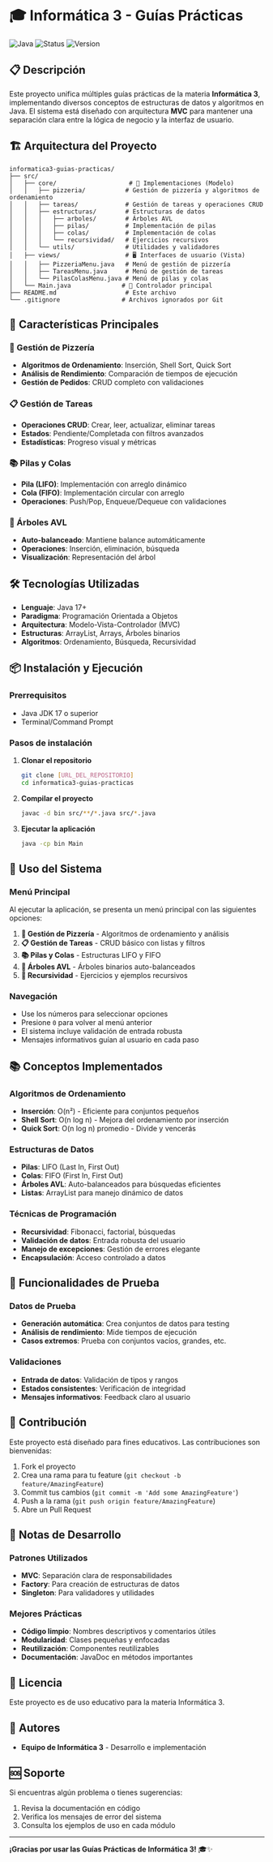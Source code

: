 # 🎓 Informática 3 - Guías Prácticas

![Java](https://img.shields.io/badge/Java-ED8B00?style=for-the-badge&logo=java&logoColor=white)
![Status](https://img.shields.io/badge/Status-Active-brightgreen?style=for-the-badge)
![Version](https://img.shields.io/badge/Version-1.0-blue?style=for-the-badge)

## 📋 Descripción

Este proyecto unifica múltiples guías prácticas de la materia **Informática 3**, implementando diversos conceptos de estructuras de datos y algoritmos en Java. El sistema está diseñado con arquitectura **MVC** para mantener una separación clara entre la lógica de negocio y la interfaz de usuario.

## 🏗️ Arquitectura del Proyecto

```
informatica3-guias-practicas/
├── src/
│   ├── core/                    # 🔧 Implementaciones (Modelo)
│   │   ├── pizzeria/           # Gestión de pizzería y algoritmos de ordenamiento
│   │   ├── tareas/             # Gestión de tareas y operaciones CRUD
│   │   ├── estructuras/        # Estructuras de datos
│   │   │   ├── arboles/        # Árboles AVL
│   │   │   ├── pilas/          # Implementación de pilas
│   │   │   ├── colas/          # Implementación de colas
│   │   │   └── recursividad/   # Ejercicios recursivos
│   │   └── utils/              # Utilidades y validadores
│   ├── views/                  # 🖥️ Interfaces de usuario (Vista)
│   │   ├── PizzeriaMenu.java   # Menú de gestión de pizzería
│   │   ├── TareasMenu.java     # Menú de gestión de tareas
│   │   └── PilasColasMenu.java # Menú de pilas y colas
│   └── Main.java              # 🎯 Controlador principal
├── README.md                   # Este archivo
└── .gitignore                 # Archivos ignorados por Git
```

## 🚀 Características Principales

### 🍕 Gestión de Pizzería
- **Algoritmos de Ordenamiento**: Inserción, Shell Sort, Quick Sort
- **Análisis de Rendimiento**: Comparación de tiempos de ejecución
- **Gestión de Pedidos**: CRUD completo con validaciones

### 📋 Gestión de Tareas
- **Operaciones CRUD**: Crear, leer, actualizar, eliminar tareas
- **Estados**: Pendiente/Completada con filtros avanzados
- **Estadísticas**: Progreso visual y métricas

### 📚 Pilas y Colas
- **Pila (LIFO)**: Implementación con arreglo dinámico
- **Cola (FIFO)**: Implementación circular con arreglo
- **Operaciones**: Push/Pop, Enqueue/Dequeue con validaciones

### 🌳 Árboles AVL
- **Auto-balanceado**: Mantiene balance automáticamente
- **Operaciones**: Inserción, eliminación, búsqueda
- **Visualización**: Representación del árbol

## 🛠️ Tecnologías Utilizadas

- **Lenguaje**: Java 17+
- **Paradigma**: Programación Orientada a Objetos
- **Arquitectura**: Modelo-Vista-Controlador (MVC)
- **Estructuras**: ArrayList, Arrays, Árboles binarios
- **Algoritmos**: Ordenamiento, Búsqueda, Recursividad

## 📦 Instalación y Ejecución

### Prerrequisitos
- Java JDK 17 o superior
- Terminal/Command Prompt

### Pasos de instalación

1. **Clonar el repositorio**
   ```bash
   git clone [URL_DEL_REPOSITORIO]
   cd informatica3-guias-practicas
   ```

2. **Compilar el proyecto**
   ```bash
   javac -d bin src/**/*.java src/*.java
   ```

3. **Ejecutar la aplicación**
   ```bash
   java -cp bin Main
   ```

## 🎯 Uso del Sistema

### Menú Principal

Al ejecutar la aplicación, se presenta un menú principal con las siguientes opciones:

1. **🍕 Gestión de Pizzería** - Algoritmos de ordenamiento y análisis
2. **📋 Gestión de Tareas** - CRUD básico con listas y filtros
3. **📚 Pilas y Colas** - Estructuras LIFO y FIFO
4. **🌳 Árboles AVL** - Árboles binarios auto-balanceados
5. **🔄 Recursividad** - Ejercicios y ejemplos recursivos

### Navegación

- Use los números para seleccionar opciones
- Presione `0` para volver al menú anterior
- El sistema incluye validación de entrada robusta
- Mensajes informativos guían al usuario en cada paso

## 📚 Conceptos Implementados

### Algoritmos de Ordenamiento
- **Inserción**: O(n²) - Eficiente para conjuntos pequeños
- **Shell Sort**: O(n log n) - Mejora del ordenamiento por inserción
- **Quick Sort**: O(n log n) promedio - Divide y vencerás

### Estructuras de Datos
- **Pilas**: LIFO (Last In, First Out)
- **Colas**: FIFO (First In, First Out)
- **Árboles AVL**: Auto-balanceados para búsquedas eficientes
- **Listas**: ArrayList para manejo dinámico de datos

### Técnicas de Programación
- **Recursividad**: Fibonacci, factorial, búsquedas
- **Validación de datos**: Entrada robusta del usuario
- **Manejo de excepciones**: Gestión de errores elegante
- **Encapsulación**: Acceso controlado a datos

## 🧪 Funcionalidades de Prueba

### Datos de Prueba
- **Generación automática**: Crea conjuntos de datos para testing
- **Análisis de rendimiento**: Mide tiempos de ejecución
- **Casos extremos**: Prueba con conjuntos vacíos, grandes, etc.

### Validaciones
- **Entrada de datos**: Validación de tipos y rangos
- **Estados consistentes**: Verificación de integridad
- **Mensajes informativos**: Feedback claro al usuario

## 🤝 Contribución

Este proyecto está diseñado para fines educativos. Las contribuciones son bienvenidas:

1. Fork el proyecto
2. Crea una rama para tu feature (`git checkout -b feature/AmazingFeature`)
3. Commit tus cambios (`git commit -m 'Add some AmazingFeature'`)
4. Push a la rama (`git push origin feature/AmazingFeature`)
5. Abre un Pull Request

## 📝 Notas de Desarrollo

### Patrones Utilizados
- **MVC**: Separación clara de responsabilidades
- **Factory**: Para creación de estructuras de datos
- **Singleton**: Para validadores y utilidades

### Mejores Prácticas
- **Código limpio**: Nombres descriptivos y comentarios útiles
- **Modularidad**: Clases pequeñas y enfocadas
- **Reutilización**: Componentes reutilizables
- **Documentación**: JavaDoc en métodos importantes

## 📄 Licencia

Este proyecto es de uso educativo para la materia Informática 3.

## 👥 Autores

- **Equipo de Informática 3** - Desarrollo e implementación

## 🆘 Soporte

Si encuentras algún problema o tienes sugerencias:

1. Revisa la documentación en código
2. Verifica los mensajes de error del sistema
3. Consulta los ejemplos de uso en cada módulo

---

**¡Gracias por usar las Guías Prácticas de Informática 3!** 🎓✨